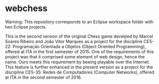 # webchess
Warning: This repository corresponds to an Eclipse workspace folder with two Eclipse projects.

This is the second version of the original Chess game develped by Marcel Soares Ribeiro and João Vitor Marques as a project for the discipline CES-22: Programação Orientada a Objetos (Object Oriented Programming), offered at ITA in the first semester of 2015. One of the requirements of this project was that it comprised some element of web design, hence the name. Ours meets this requirement by beeing playable over the Internet. This feature is further enhanced in the present version as a project for the discipline CES-35: Redes de Computadores (Computer Networks), offered at ITA in the second semester of 2016.
